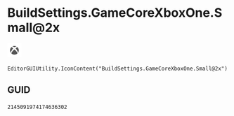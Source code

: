# BuildSettings.GameCoreXboxOne.Small@2x
![](/img/BuildSettings.GameCoreXboxOne.Small@2x.png)

``` CSharp
EditorGUIUtility.IconContent("BuildSettings.GameCoreXboxOne.Small@2x")
```
## GUID
```
2145091974174636302
```
